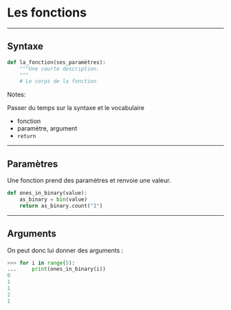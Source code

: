 # Les fonctions

----

## Syntaxe

```python
def la_fonction(ses_paramètres):
    """Une courte description.
    """
    # Le corps de la fonction
```

Notes:

Passer du temps sur la syntaxe et le vocabulaire
 - fonction
 - paramètre, argument
 - `return`


----

## Paramètres

Une fonction prend des paramètres et renvoie une valeur.

```python
def ones_in_binary(value):
    as_binary = bin(value)
    return as_binary.count("1")
```
----

## Arguments

On peut donc lui donner des arguments :
```python
>>> for i in range(5):
...     print(ones_in_binary(i))
0
1
1
2
1
```
